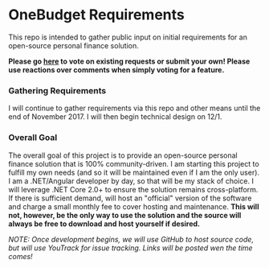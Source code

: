 # OneBudget Requirements
This repo is intended to gather public input on initial requirements for an open-source personal finance solution.

**Please go [here](https://github.com/StokeLtd/OneBudgetRequirements/issues) to vote on existing requests or submit your own! Please use reactions over comments when simply voting for a feature.**

### Gathering Requirements
I will continue to gather requirements via this repo and other means until the end of November 2017. I will then begin technical design on 12/1.

### Overall Goal
The overall goal of this project is to provide an open-source personal finance solution that is 100% community-driven. I am starting this project to fulfill my own needs (and so it will be maintained even if I am the only user). I am a .NET/Angular developer by day, so that will be my stack of choice. I will leverage .NET Core 2.0+ to ensure the solution remains cross-platform. If there is sufficient demand, will host an "official" version of the software and charge a small monthly fee to cover hosting and maintenance. **This will not, however, be the only way to use the solution and the source will always be free to download and host yourself if desired.**

*NOTE: Once development begins, we will use GitHub to host source code, but will use YouTrack for issue tracking. Links will be posted wen the time comes!*
